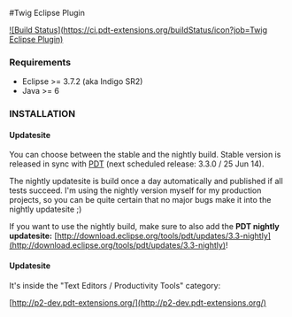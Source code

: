 #Twig Eclipse Plugin

[![Build Status](https://ci.pdt-extensions.org/buildStatus/icon?job=Twig Eclipse Plugin)](https://ci.pdt-extensions.org/view/Plugins/job/Twig%20Eclipse%20Plugin/)


### Requirements

- Eclipse >= 3.7.2 (aka Indigo SR2)
- Java >= 6

### INSTALLATION

#### Updatesite

You can choose between the stable and the nightly build. Stable version is released in sync with [PDT](https://projects.eclipse.org/projects/tools.pdt/documentation) (next scheduled release: 3.3.0 / 25 Jun 14).

The nightly updatesite is build once a day automatically and published if all tests succeed. I'm using the nightly version myself for my production projects, so you can be quite
certain that no major bugs make it into the nightly updatesite ;)

If you want to use the nightly build, make sure to also add the __PDT nightly updatesite:__ [http://download.eclipse.org/tools/pdt/updates/3.3-nightly](http://download.eclipse.org/tools/pdt/updates/3.3-nightly)!


#### Updatesite

It's inside the "Text Editors / Productivity Tools" category:

[http://p2-dev.pdt-extensions.org/](http://p2-dev.pdt-extensions.org/)

